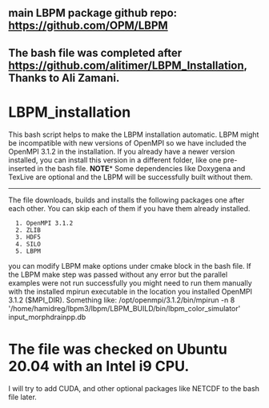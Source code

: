 ## main LBPM package github repo: https://github.com/OPM/LBPM 
## The bash file was completed after https://github.com/alitimer/LBPM_Installation, Thanks to Ali Zamani.
# LBPM_installation
This bash script helps to make the LBPM installation automatic. 
LBPM might be incompatible with new versions of OpenMPI so we have included the OpenMPI 3.1.2 in the installation. 
If you already have a newer version installed, you can install this version in a different folder, like one pre-inserted in the bash file. 
********NOTE*********
Some dependencies like Doxygena and TexLive are optional and the LBPM will be successfully built without them. 
**********************
The file downloads, builds and installs the following packages one after each other. You can skip each of them if you have them already installed. 

      1. OpenMPI 3.1.2
      2. ZLIB 
      3. HDF5
      4. SILO
      5. LBPM

you can modify LBPM make options under cmake block in the bash file. 
If the LBPM make step was passed without any error but the parallel examples were not run successfully you might need to run them manually with the installed mpirun executable in the location you installed OpenMPI 3.1.2 ($MPI_DIR). Something like: 
/opt/openmpi/3.1.2/bin/mpirun -n 8 '/home/hamidreg/lbpm3/lbpm/LBPM_BUILD/bin/lbpm_color_simulator'  input_morphdrainpp.db

# The file was checked on Ubuntu 20.04 with an Intel i9 CPU. 

I will try to add CUDA, and other optional packages like NETCDF to the bash file later. 
